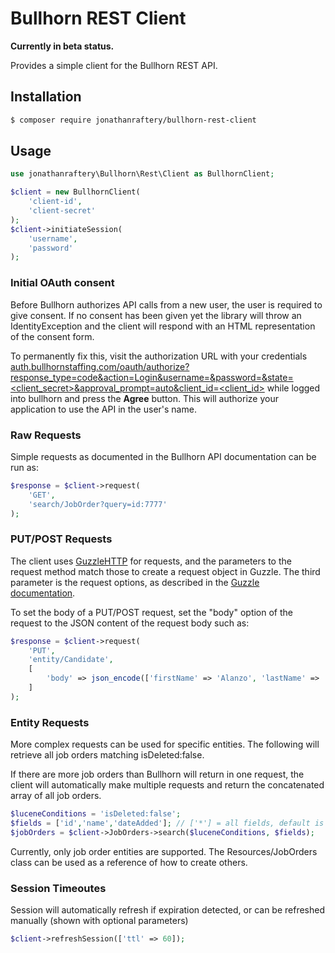 # Bullhorn REST Client

**Currently in beta status.**

Provides a simple client for the Bullhorn REST API.

## Installation
``` bash
$ composer require jonathanraftery/bullhorn-rest-client
```

## Usage
```php
use jonathanraftery\Bullhorn\Rest\Client as BullhornClient;

$client = new BullhornClient(
    'client-id',
    'client-secret'
);
$client->initiateSession(
    'username',
    'password'
);
```

### Initial OAuth consent

Before Bullhorn authorizes API calls from a new user, the user is required to give consent. If no consent has been given yet the library will throw an IdentityException and the client will respond with an HTML representation of the consent form.

To permanently fix this, visit the authorization URL with your credentials [auth.bullhornstaffing.com/oauth/authorize?response_type=code&action=Login&username=<username>&password=<password>&state=<client_secret>&approval_prompt=auto&client_id=<client_id>](https://auth.bullhornstaffing.com/oauth/authorize?response_type=code&action=Login&username=<username>&password=<password>&state=<client_secret>&approval_prompt=auto&client_id=<client_id>) while logged into bullhorn and press the **Agree** button. This will authorize your application to use the API in the user's name.

### Raw Requests
Simple requests as documented in the Bullhorn API documentation can be run as:
```php
$response = $client->request(
    'GET',
    'search/JobOrder?query=id:7777'
);
```

### PUT/POST Requests
The client uses [GuzzleHTTP](http://docs.guzzlephp.org/en/stable/) for requests, and the parameters to the request method match those to create a request object in Guzzle. The third parameter is the request options, as described in the [Guzzle documentation](http://docs.guzzlephp.org/en/stable/request-options.html).

To set the body of a PUT/POST request, set the "body" option of the request to the JSON content of the request body such as: 
```php
$response = $client->request(
    'PUT',
    'entity/Candidate',
    [
        'body' => json_encode(['firstName' => 'Alanzo', 'lastName' => 'Smith', 'status' => 'Registered'])
    ]
);
```

### Entity Requests
More complex requests can be used for specific entities. The following will retrieve all job orders matching isDeleted:false.

If there are more job orders than Bullhorn will return in one request, the client will automatically make multiple requests and return the concatenated array of all job orders.
```php
$luceneConditions = 'isDeleted:false';
$fields = ['id','name','dateAdded']; // ['*'] = all fields, default is ['id']
$jobOrders = $client->JobOrders->search($luceneConditions, $fields);
```
Currently, only job order entities are supported. The Resources/JobOrders class can be used as a reference of how to create others.

### Session Timeoutes
Session will automatically refresh if expiration detected, or can be refreshed manually (shown with optional parameters)
```php
$client->refreshSession(['ttl' => 60]);
```
